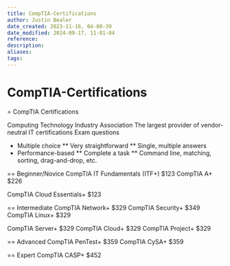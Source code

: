 ```yaml
---
title: CompTIA-Certifications
author: Justin Bealer
date_created: 2023-11-16, 04-00-39
date_modified: 2024-09-17, 11-01-04
reference: 
description: 
aliases: 
tags: 
---
```

# CompTIA-Certifications
= CompTIA Certifications

Computing Technology Industry Association
The largest provider of vendor-neutral IT certifications
Exam questions
* Multiple choice
** Very straightforward
** Single, multiple answers
* Performance-based
** Complete a task
** Command line, matching, sorting, drag-and-drop, etc.

== Beginner/Novice
  CompTIA IT Fundamentals (ITF+) $123
  CompTIA A+ $226

  CompTIA Cloud Essentials+ $123

== Intermediate
  CompTIA Network+ $329
  CompTIA Security+ $349
  CompTIA Linux+ $329

  CompTIA Server+ $329
  CompTIA Cloud+ $329
  CompTIA Project+ $329

== Advanced
  CompTIA PenTest+ $359
  CompTIA CySA+ $359

== Expert
  CompTIA CASP+ $452
